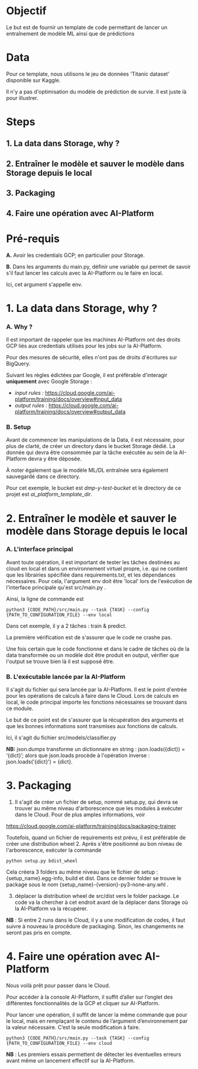 # Objectif

Le but est de fournir un template de code permettant de lancer un entraînement de modèle ML ainsi que de prédictions

# Data
Pour ce template, nous utilisons le jeu de données 'Titanic dataset' disponible sur Kaggle.

Il n'y a pas d'optimisation du modèle de prédiction de survie. Il est juste là pour illustrer.

# Steps

## 1. La data dans Storage, why ? 
## 2. Entraîner le modèle et sauver le modèle dans Storage depuis le local
## 3. Packaging
## 4. Faire une opération avec AI-Platform

# Pré-requis

**A.** Avoir les credentials GCP; en particulier pour Storage. 

**B.** Dans les arguments du main.py, définir une variable qui permet de savoir s'il faut lancer les calculs avec la 
AI-Platform ou le faire en local.

Ici, cet argument s'appelle env.

# 1. La data dans Storage, why ? 
### A. Why ?
Il est important de rappeler que les machines AI-Platform ont des droits GCP liés aux credentials utilisés pour les 
jobs sur la AI-Platform.

Pour des mesures de sécurité, elles n'ont pas de droits d'écritures sur BigQuery.

Suivant les règles édictées par Google, il est préfèrable d'interagir **uniquement** avec Google Storage : 
- *input rules :* https://cloud.google.com/ai-platform/training/docs/overview#input_data
- *output rules :* https://cloud.google.com/ai-platform/training/docs/overview#output_data

### B. Setup
Avant de commencer les manipulations de la Data, il est nécessaire, pour plus de clarté, de créer un directory 
dans le bucket Storage dédié. La donnée qui devra être consommée par la tâche exécutée au sein de la AI-Platform
devra y être déposée.

À noter également que le modèle ML/DL entraînée sera également sauvegardé dans ce directory.

Pour cet exemple, le bucket est *dmp-y-test-bucket* et le directory de ce projet est 
*ai_platform_template_dir*.


# 2. Entraîner le modèle et sauver le modèle dans Storage depuis le local
### A. L'interface principal
Avant toute opération, il est important de tester les tâches destinées au cloud en local et dans un environnement 
virtuel propre, i.e. qui ne contient que les librairies spécifiée dans requirements.txt, et les dépendances nécessaires.
Pour cela, l'argument env doit être 'local' lors de l'exécution de l'interface principale qu'est src/main.py .

Ainsi, la ligne de commande est 
```
python3 {CODE_PATH}/src/main.py --task {TASK} --config {PATH_TO_CONFIGURATION_FILE} --env local
```

Dans cet exemple, il y a 2 tâches : train & predict.

La première vérification est de s'assurer que le code ne crashe pas.

Une fois certain que le code fonctionne et dans le cadre de tâches où de la data transformée ou un modèle doit être 
produit en output, vérifier que l'output se trouve bien là il est supposé être.

### B. L'exécutable lancée par la AI-Platform
Il s'agit du fichier qui sera lancée par la AI-Platform. Il est le point d'entrée pour les opérations de calculs à faire 
dans le Cloud. Lors de calculs en local, le code principal importe les fonctions nécessaires se trouvant dans ce module.

Le but de ce point est de s'assurer que la récupération des arguments et que les bonnes informations sont transmises aux 
fonctions de calculs.

Ici, il s'agit du fichier src/models/classifier.py

**NB:** json.dumps transforme un dictionnaire en string : json.loads({dict}) = ‘{dict}’; 
alors que json.loads procède à l'opération inverse : json.loads('{dict}') = {dict}.            

# 3. Packaging
1. Il s'agit de créer un fichier de setup, nommé setup.py, qui devra se trouver au même niveau d'arborescence que les 
modules à exécuter dans le Cloud. Pour de plus amples informations, voir

https://cloud.google.com/ai-platform/training/docs/packaging-trainer 

Toutefois, quand un fichier de requirements est prévu, il est préférable de créer une distribution wheel 
2. Après s'être positionné au bon niveau de l'arborescence, exécuter la commande 
```
python setup.py bdist_wheel
```
Cela créera 3 folders au même niveau que le fichier de setup : {setup_name}.egg-info, build et dist. 
Dans ce dernier folder se trouve le package sous le nom {setup_name}-{version}-py3-none-any.whl .

3. déplacer la distribution wheel de src/dist vers le folder package. Le code va la chercher  à cet endroit
avant de la déplacer dans Storage où la AI-Platform va la récupérer.

**NB** : Si entre 2 runs dans le Cloud, il y a une modification de codes, il faut suivre à nouveau la procédure de 
packaging. Sinon, les changements ne seront pas pris en compte.
# 4. Faire une opération avec AI-Platform
Nous voilà prêt pour passer dans le Cloud.

Pour accéder à la console AI-Platform, il suffit d’aller sur l’onglet des différentes fonctionnalités de la GCP et 
cliquer sur AI-Platform. 

Pour lancer une opération, il suffit de lancer la même commande que pour le local, mais en remplaçant le contenu de 
l’argument d’environnement par la valeur nécessaire. C’est la seule modification à faire. 
```
python3 {CODE_PATH}/src/main.py --task {TASK} --config {PATH_TO_CONFIGURATION_FILE} --env cloud
```

**NB** : Les premiers essais permettent de détecter les éventuelles erreurs avant même un lancement effectif sur la 
AI-Platform.
